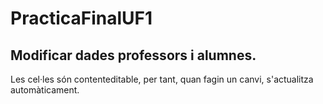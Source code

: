 # PracticaFinalUF1

## Modificar dades professors i alumnes.
Les cel·les són contenteditable, per tant, quan fagin un canvi, s'actualitza automàticament.
